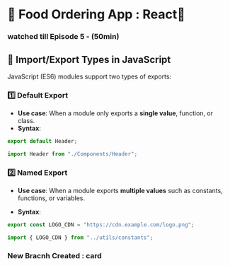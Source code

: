 # 🍔 Food Ordering App : React🚀

### watched till Episode 5 - (50min)

## 🔄 Import/Export Types in JavaScript

JavaScript (ES6) modules support two types of exports:

### 1️⃣ Default Export

- **Use case**: When a module only exports a **single value**, function, or class.
- **Syntax**:

```js
export default Header;

import Header from "./Components/Header";
```

### 2️⃣ Named Export

- **Use case**: When a module exports **multiple values** such as constants, functions, or variables.

- **Syntax**:

```js
export const LOGO_CDN = "https://cdn.example.com/logo.png";

import { LOGO_CDN } from "../utils/constants";
```

### New Bracnh Created : card
